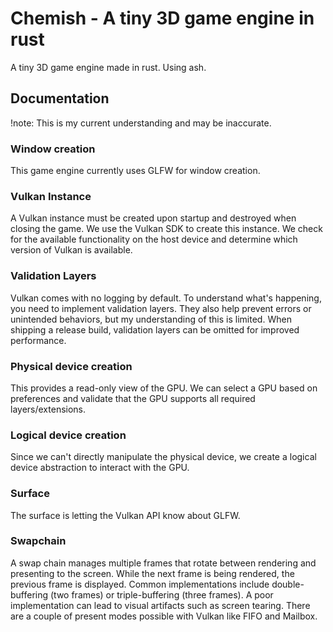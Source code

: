 # Chemish - A tiny 3D game engine in rust

A tiny 3D game engine made in rust. Using ash.


## Documentation
!note: This is my current understanding and may be inaccurate.

### Window creation
This game engine currently uses GLFW for window creation.

### Vulkan Instance
A Vulkan instance must be created upon startup and destroyed when closing the game. We use the Vulkan SDK to create this instance. We check for the available functionality on the host device and determine which version of Vulkan is available.

### Validation Layers
Vulkan comes with no logging by default. To understand what's happening, you need to implement validation layers. They also help prevent errors or unintended behaviors, but my understanding of this is limited. When shipping a release build, validation layers can be omitted for improved performance.

### Physical device creation
This provides a read-only view of the GPU. We can select a GPU based on preferences and validate that the GPU supports all required layers/extensions.

### Logical device creation
Since we can't directly manipulate the physical device, we create a logical device abstraction to interact with the GPU.

### Surface
The surface is letting the Vulkan API know about GLFW.

### Swapchain
A swap chain manages multiple frames that rotate between rendering and presenting to the screen. While the next frame is being rendered, the previous frame is displayed. Common implementations include double-buffering (two frames) or triple-buffering (three frames). A poor implementation can lead to visual artifacts such as screen tearing. There are a couple of present modes possible with Vulkan like FIFO and Mailbox.